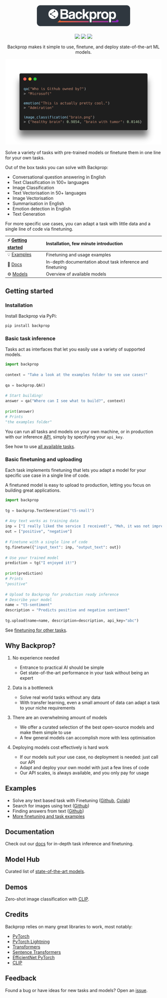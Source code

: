<h1 align="center">
   <a href="https://backprop.co">
      <img src=".github/header.png" width="300" alt="Backprop"/>
   </a>
</h1>

<p align="center">
   <a href="https://pypi.org/project/backprop/"><img src="https://img.shields.io/pypi/v/backprop"/></a> <img src="https://img.shields.io/pypi/pyversions/backprop"/> <a href="https://www.apache.org/licenses/LICENSE-2.0"><img src="https://img.shields.io/badge/License-Apache%202.0-blue.svg"/></a>
</p>

<p align="center">
Backprop makes it simple to use, finetune, and deploy state-of-the-art ML models.
</p>

<p align="center">
   <img src=".github/example.png" width="600"/>
</p>

Solve a variety of tasks with pre-trained models or finetune them in one line for your own tasks.

Out of the box tasks you can solve with Backprop:

- Conversational question answering in English
- Text Classification in 100+ languages
- Image Classification
- Text Vectorisation in 50+ languages
- Image Vectorisation
- Summarisation in English
- Emotion detection in English
- Text Generation

For more specific use cases, you can adapt a task with little data and a single line of code via finetuning.

| ⚡ [Getting started](#getting-started)                | Installation, few minute introduction                      |
| :---------------------------------------------------- | :-------------------------------------------------------- |
| 💡 [Examples](#examples)                              | Finetuning and usage examples                              |
| 📙 [Docs](https://backprop.readthedocs.io/en/latest/) | In-depth documentation about task inference and finetuning |
| ⚙️ [Models](https://backprop.co/hub)                   | Overview of available models                              |

## Getting started

### Installation

Install Backprop via PyPi:

```bash
pip install backprop
```

### Basic task inference

Tasks act as interfaces that let you easily use a variety of supported models.

```python
import backprop

context = "Take a look at the examples folder to see use cases!"

qa = backprop.QA()

# Start building!
answer = qa("Where can I see what to build?", context)

print(answer)
# Prints
"the examples folder"
```

You can run all tasks and models on your own machine, or in production with our inference [API](https://backprop.co), simply by specifying your `api_key`.

See how to use [all available tasks](https://backprop.readthedocs.io/en/latest/Tasks.html).

### Basic finetuning and uploading

Each task implements finetuning that lets you adapt a model for your specific use case in a single line of code.

A finetuned model is easy to upload to production, letting you focus on building great applications.

```python
import backprop

tg = backprop.TextGeneration("t5-small")

# Any text works as training data
inp = ["I really liked the service I received!", "Meh, it was not impressive."]
out = ["positive", "negative"]

# Finetune with a single line of code
tg.finetune({"input_text": inp, "output_text": out})

# Use your trained model
prediction = tg("I enjoyed it!")

print(prediction)
# Prints
"positive"

# Upload to Backprop for production ready inference
# Describe your model
name = "t5-sentiment"
description = "Predicts positive and negative sentiment"

tg.upload(name=name, description=description, api_key="abc")
```

See [finetuning for other tasks](https://backprop.readthedocs.io/en/latest/Finetuning.html).

## Why Backprop?

1. No experience needed

   - Entrance to practical AI should be simple
   - Get state-of-the-art performance in your task without being an expert

2. Data is a bottleneck

   - Solve real world tasks without any data
   - With transfer learning, even a small amount of data can adapt a task to your niche requirements

3. There are an overwhelming amount of models

   - We offer a curated selection of the best open-source models and make them simple to use
   - A few general models can accomplish more with less optimisation

4. Deploying models cost effectively is hard work
   - If our models suit your use case, no deployment is needed: just call our API
   - Adapt and deploy your own model with just a few lines of code
   - Our API scales, is always available, and you only pay for usage

## Examples

- Solve any text based task with Finetuning ([Github](https://github.com/backprop-ai/backprop/blob/main/examples/Finetuning_GettingStarted.ipynb), [Colab](https://colab.research.google.com/github/backprop-ai/backprop/blob/main/examples/Finetuning_GettingStarted.ipynb))
- Search for images using text ([Github](https://github.com/backprop-ai/backprop/blob/main/examples/ImageVectorisation.ipynb))
- Finding answers from text ([Github](https://github.com/backprop-ai/backprop/blob/main/examples/Q%26A.ipynb))
- [More finetuning and task examples](https://github.com/backprop-ai/backprop/tree/main/examples)

## Documentation

Check out our [docs](https://backprop.readthedocs.io/en/latest/) for in-depth task inference and finetuning.

## Model Hub

Curated list of [state-of-the-art models](https://backprop.co/hub).

## Demos

Zero-shot image classification with [CLIP](https://clip.backprop.co).

## Credits

Backprop relies on many great libraries to work, most notably:

* [PyTorch](https://github.com/pytorch/pytorch)
* [PyTorch Lightning](https://github.com/PyTorchLightning/pytorch-lightning)
* [Transformers](https://github.com/huggingface/transformers)
* [Sentence Transformers](https://github.com/UKPLab/sentence-transformers)
* [EfficientNet PyTorch](https://github.com/lukemelas/EfficientNet-PyTorch)
* [CLIP](https://github.com/openai/CLIP)

## Feedback

Found a bug or have ideas for new tasks and models? Open an [issue](https://github.com/backprop-ai/backprop/issues).
